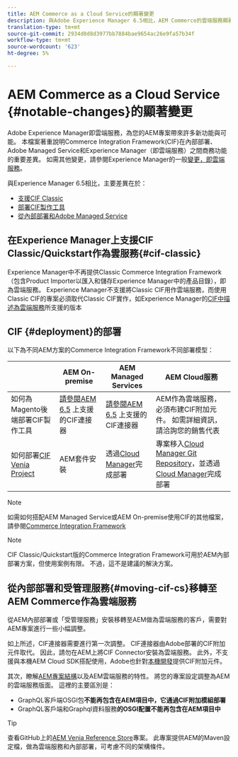 ```yaml
---
title: AEM Commerce as a Cloud Service的顯著變更
description: 與Adobe Experience Manager 6.5相比，AEM Commerce的雲端服務顯著變更。
translation-type: tm+mt
source-git-commit: 2934d0d8d3977bb7884bae9654ac26e9fa57b34f
workflow-type: tm+mt
source-wordcount: '623'
ht-degree: 5%

---
```



# AEM Commerce as a Cloud Service {#notable-changes}的顯著變更

Adobe Experience Manager即雲端服務，為您的AEM專案帶來許多新功能與可能。 本檔案著重說明Commerce Integration Framework(CIF)在內部部署、Adobe Managed Service和Experience Manager（即雲端服務）之間商務功能的重要差異。 如需其他變更，請參閱Experience Manager的一般[變更，即雲端服務](/help/release-notes/aem-cloud-changes.md)。

與Experience Manager 6.5相比，主要差異在於：
* [支援CIF Classic](#cif-classic)
* [部署CIF製作工具](#cif-tools)
* [從內部部署和Adobe Managed Service](#moving-cif-cs)

## 在Experience Manager上支援CIF Classic/Quickstart作為雲服務{#cif-classic}

Experience Manager中不再提供Classic Commerce Integration Framework（包含Product Importer以匯入和儲存Experience Manager中的產品目錄），即為雲端服務。 Experience Manager不支援將Classic CIF用作雲端服務，而使用Classic CIF的專案必須取代Classic CIF實作，如Experience Manager的[CIF中描述為雲端服務](https://docs.adobe.com/content/help/en/experience-manager-cloud-service/commerce/architecture/magento.html#overview)所支援的版本

## CIF {#deployment}的部署

以下為不同AEM方案的Commerce Integration Framework不同部署模型：

|  | AEM On-premise | AEM Managed Services | AEM Cloud服務 |
|-------------     |-----------|-----------|-----------|
| 如何為Magento後端部署CIF製作工具 | [請參閱AEM 6.5](https://github.com/adobe/commerce-cif-connector/blob/master/README.md) 上支援的CIF連接器 | [請參閱AEM 6.5](https://github.com/adobe/commerce-cif-connector/blob/master/README.md) 上支援的CIF連接器 | AEM作為雲端服務，必須布建CIF附加元件。 如需詳細資訊，請洽詢您的銷售代表 |
| 如何部署[CIF Venia Project](https://github.com/adobe/aem-cif-guides-venia) | AEM套件安裝 | 透過[Cloud Manager](https://docs.adobe.com/content/help/zh-Hant/experience-manager-cloud-manager/using/introduction-to-cloud-manager.html)完成部署 | 專案移入[Cloud Manager Git Repository](https://docs.adobe.com/content/help/zh-Hant/experience-manager-cloud-service/implementing/managing-code/integrating-with-git.html)，並透過[Cloud Manager](https://docs.adobe.com/content/help/zh-Hant/experience-manager-cloud-service/implementing/deploying/overview.html)完成部署 |

>[!NOTE]
>
>如需如何搭配AEM Managed Service或AEM On-premise使用CIF的其他檔案，請參閱[Commerce Integration Framework](https://www.adobe.io/apis/experiencecloud/commerce-integration-framework/getting-started.html)

>[!NOTE]
>
>CIF Classic/Quickstart版的Commerce Integration Framework可用於AEM內部部署方案，但使用案例有限。 不過，這不是建議的解決方案。

## 從內部部署和受管理服務{#moving-cif-cs}移轉至AEM Commerce作為雲端服務

從AEM內部部署或「受管理服務」安裝移轉至AEM做為雲端服務的客戶，需要對AEM專案進行一些小幅調整。

如上所述，CIF連接器需要進行第一次調整。 CIF連接器由Adobe部署的CIF附加元件取代。 因此，請勿在AEM上將CIF Connector安裝為雲端服務。 此外，不支援與本機AEM Cloud SDK搭配使用，Adobe也針對[本機開發](develop.md)提供CIF附加元件。

其次，瞭解[AEM專案結構](https://docs.adobe.com/content/help/zh-Hant/experience-manager-cloud-service/implementing/developing/aem-project-content-package-structure.html)以及AEM雲端服務的特性。 將您的專案設定調整為AEM的雲端服務版面。
這裡的主要區別是：

* GraphQL客戶端OSGI包&#x200B;**不能再包含在AEM項目中，它通過CIF附加模組部署**
* GraphQL客戶端和Graphql資料服務&#x200B;**的OSGI配置不能再包含在AEM項目中**

>[!TIP]
>
>查看GitHub上的[AEM Venia Reference Store](https://github.com/adobe/aem-cif-guides-venia)專案。 此專案提供AEM的Maven設定檔，做為雲端服務和內部部署，可考慮不同的架構條件。

